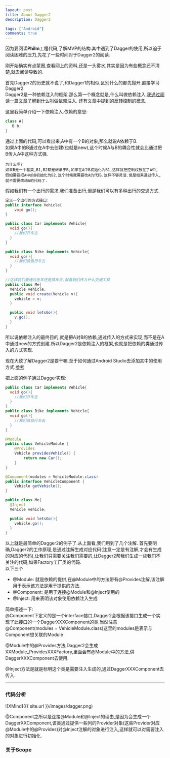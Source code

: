 ```yaml
---
layout: post
title: About Dagger2
description: Dagger2

tags: ["Android"]
comments: true
---
```


因为要阅读**Philm**工程代码,了解MVP的结构.其中遇到了Dagger的使用,所以迫于阅读困难的压力,先花了一些时间对于Dagger2的阅读.

刚开始确实有点蒙圈,查看网上的资料,还是一头雾水,其实是因为有些概念还不清楚,就去阅读导致的.

首先Dagger2的历史就不说了,和Dagger1的相似,区别什么的都先抛开.直接学习Dagger2.  
Dagger2是一种依赖注入的框架.那么第一个概念就是,什么叫做依赖注入,[我通过阅读一篇文章了解到什么叫做依赖注入](http://codethink.me/2015/08/01/dependency-injection-theory/).
还有文章中提到的[反转控制的概念](http://zhangjunhd.blog.51cto.com/113473/126530/).

这里我简单介绍一下依赖注入.依赖的意思:   

```java   
class A{
   B b;
}
```

通过上面的代码,可以看出来,A中有一个B的对象,那么就说A依赖于B.  
如果A中的B通过在A中去创建(也就是new),这个时候A与B的耦合性就会比通过把B传入A中这种方式强.  

```
为什么呢?     
如果B是一个基类,B1,B2都是继承于B,如果在A中B初始化为B1,这样就把控制权放在了A中,
假如需要把A中的B初始化为B2,这个时候就需要改A的代码.这样不够灵活.但是如果通过传入,
就不需要改动A的代码了.
```

假如我们有一个出行的需求,我们准备出行,但是我们可以有多种出行的交通方式.

```java
定义一个出行的方式接口:
public interface Vehicle{
    void go();
}

public class Car implements Vehicle{
  void go(){
    //我们开车去
  }
}

public class Bike implements Vehicle{
  void go(){
    //我们骑自行车去
  }
}

//这样我们要通过坐车还是骑车去,就看我们传入什么交通工具
public class Me{
  Vehicle vehicle;
  public void create(Vehicle v){
    vehicle = v;
  }

  public void letsGo(){
    v.go();
  }
}
```


所以说依赖注入的最终目的,就是把A对B的依赖,通过传入的方式来实现,而不是在A中通过new的方式创建.所以Dagger2是依赖注入的框架,也就是把依赖的类通过传入的方式实现.

现在大致了解Dagger2是要干嘛.至于如何通过Android Studio去添加其中的使用方式.[参考](http://codethink.me/2015/08/06/dependency-injection-with-dagger-2/)

把上面的例子通过Dagger实现:  

```Java
public class Car implements Vehicle{
  void go(){
    //我们开车去
  }
}
public class Bike implements Vehicle{
  void go(){
    //我们骑自行车去
  }
}

@Module
public class VehicleModule {
    @Provides
    Vehicle providesVehicle() {
        return new Car();
    }
}

@Component(modules = VehicleModule.class)
public interface VehicleComponent {
    Vehicle getVehicle();
}

public class Me{
  @Inject
  Vehicle vehicle;

  public void letsGo(){
    vehicle.go();
  }
}
```
以上就是最简单的Dagger2的例子了.从上面看,我们用到了几个注解.
首先要明确,Dagger2的工作原理,是通过注解生成对应代码(注意一定是有注解,才会有生成的对应的代码),让我们只需要关注我们需要的,让Dagger2帮我们生成一些我们不关注的代码,如果Factory工厂类的代码.   
以下三个
* @Module: 就是依赖的提供,在@Module中的方法带有@Provides注解,该注解用于表示该方法是用于提供的方法.  
* @Component: 是用于连接@Module和@Inject使用的   
* @Inject: 用来表明该对象使用依赖注入生成  

简单描述一下:  
@Component下定义的是一个interface接口,Dagger2会根据该接口生成一个实现了此接口的一个DaggerXXXComponent的类.当然注意@Component(modules = VehicleModule.class)这里的modules是表示与Component想关联的Module   

@Module中的@Provides方法,Dagger2会生成XXModule_ProvidesXXXFactory,里面会有@Module中的方法,供DaggerXXXComponent去使用.  

@Inject方法是就是标明这个类是需要注入生成的,通过DaggerXXXComponent去传入.  

*****

### 代码分析
![XMind]({{ site.url }}/images/dagger.png)

@Component之所以是连接@Module和@Inject的理由,是因为会生成一个DaggerXXComponent,该类通过提供一些列的Provider<T>对象(这些Provider对应@Module中的@Provides)对@Inject注解的对象进行注入,这样就可以对需要注入的对象进行初始化.

### 关于Scope
